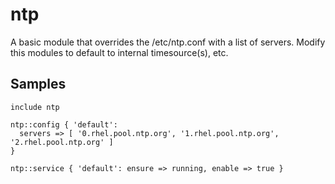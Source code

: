 ntp
===

A basic module that overrides the /etc/ntp.conf with a list of servers. Modify
this modules to default to internal timesource(s), etc.

Samples
-------
```
include ntp
```
```
ntp::config { 'default':
  servers => [ '0.rhel.pool.ntp.org', '1.rhel.pool.ntp.org', '2.rhel.pool.ntp.org' ] 
}
```
```
ntp::service { 'default': ensure => running, enable => true }
```

